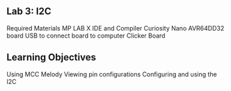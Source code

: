 ## Lab 3: I2C
Required Materials
MP LAB X IDE and Compiler
Curiosity Nano AVR64DD32 board
USB to connect board to computer
Clicker Board
## Learning Objectives
Using MCC Melody
Viewing pin configurations
Configuring and using the I2C
